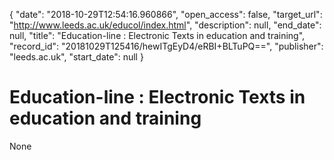 {
  "date": "2018-10-29T12:54:16.960866", 
  "open_access": false, 
  "target_url": "http://www.leeds.ac.uk/educol/index.html", 
  "description": null, 
  "end_date": null, 
  "title": "Education-line : Electronic Texts in education and training", 
  "record_id": "20181029T125416/hewITgEyD4/eRBI+BLTuPQ==", 
  "publisher": "leeds.ac.uk", 
  "start_date": null
}

# Education-line : Electronic Texts in education and training

None
